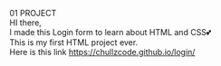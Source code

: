 01 PROJECT <br>
HI there, <br>
I made this Login form to learn about HTML and CSS💕<br>
This is my first HTML project ever.<br>
Here is this link https://chullzcode.github.io/login/
